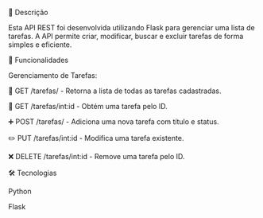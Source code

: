📌 Descrição

Esta API REST foi desenvolvida utilizando Flask para gerenciar uma lista de tarefas. A API permite criar, modificar, buscar e excluir tarefas de forma simples e eficiente.

🚀 Funcionalidades

Gerenciamento de Tarefas:

📜 GET /tarefas/ - Retorna a lista de todas as tarefas cadastradas.

📌 GET /tarefas/int:id - Obtém uma tarefa pelo ID.

➕ POST /tarefas/ - Adiciona uma nova tarefa com título e status.

✏️ PUT /tarefas/int:id - Modifica uma tarefa existente.

❌ DELETE /tarefas/int:id - Remove uma tarefa pelo ID.

🛠 Tecnologias

Python

Flask